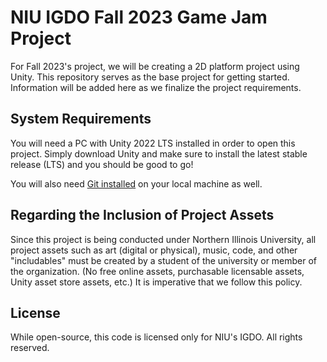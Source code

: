 # NIU IGDO Fall 2023 Game Jam Project

For Fall 2023's project, we will be creating a 2D platform project using Unity.
This repository serves as the base project for getting started. Information will
be added here as we finalize the project requirements.

## System Requirements

You will need a PC with Unity 2022 LTS installed in order to open this project.
Simply download Unity and make sure to install the latest stable release (LTS)
and you should be good to go!

You will also need [Git installed](https://git-scm.com/downloads) on your local
machine as well.

## Regarding the Inclusion of Project Assets

Since this project is being conducted under Northern Illinois University,
all project assets such as art (digital or physical), music, code, and other "includables"
must be created by a student of the university or member of the organization.
(No free online assets, purchasable licensable assets, Unity asset store assets, etc.)
It is imperative that we follow this policy.

## License

While open-source, this code is licensed only for NIU's IGDO. All rights reserved.

